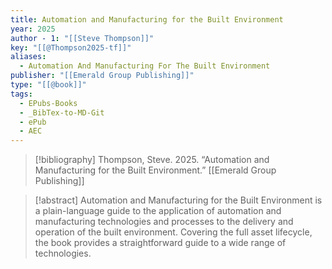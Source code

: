 ```yaml
---
title: Automation and Manufacturing for the Built Environment
year: 2025
author - 1: "[[Steve Thompson]]"
key: "[[@Thompson2025-tf]]"
aliases:
  - Automation And Manufacturing For The Built Environment
publisher: "[[Emerald Group Publishing]]"
type: "[[@book]]"
tags:
  - EPubs-Books
  - _BibTex-to-MD-Git
  - ePub
  - AEC
---
```


> [!bibliography]
> Thompson, Steve. 2025. “Automation and Manufacturing for the Built Environment.” [[Emerald Group Publishing]]

> [!abstract]
> Automation and Manufacturing for the Built Environment is a plain-language guide to the application of automation and manufacturing technologies and processes to the delivery and operation of the built environment. Covering the full asset lifecycle, the book provides a straightforward guide to a wide range of technologies.